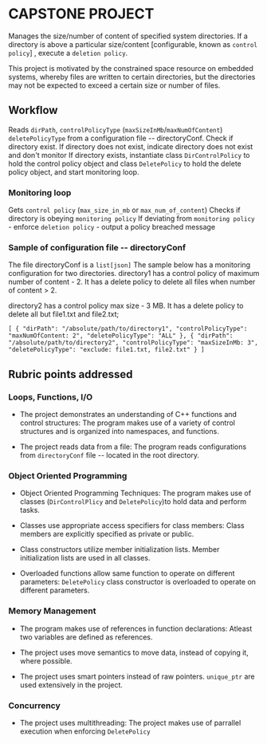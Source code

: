 # CAPSTONE PROJECT
Manages the size/number of content of specified system directories. If a directory is above a particular size/content [configurable, known as `control policy`] , execute a `deletion policy`.

This project is motivated by the constrained space resource on embedded systems, whereby files are written to certain directories, but the directories may not be expected to exceed a certain size or number of files. 

## Workflow
Reads `dirPath`, `controlPolicyType` (`maxSizeInMb`/`maxNumOfContent`) `deletePolicyType` from a configuration file -- directoryConf.
Check if directory exist.
If directory does not exist, indicate directory does not exist and don't monitor
If directory exists, instantiate class `DirControlPolicy` to hold the control policy object and class `DeletePolicy` to hold the delete policy object, and start monitoring loop.

### Monitoring loop
Gets `control policy` (`max_size_in_mb` or `max_num_of_content`)
Checks if directory is obeying `monitoring policy`
If deviating from `monitoring policy`
	- enforce `deletion policy`
	- output a policy breached message

### Sample of configuration file -- directoryConf
The file directoryConf is a `list[json]`
The sample below has a monitoring configuration for two directories. 
directory1 has a control policy of maximum number of content - 2. It has a delete policy to delete all files when number of content > 2.

directory2 has a control policy max size - 3 MB. It has a delete policy to delete all but file1.txt and file2.txt;

`
[
    {
        "dirPath": "/absolute/path/to/directory1",
        "controlPolicyType": "maxNumOfContent: 2",
        "deletePolicyType": "ALL"
    },
    {
        "dirPath": "/absolute/path/to/directory2",
        "controlPolicyType": "maxSizeInMb: 3",
        "deletePolicyType": "exclude: file1.txt, file2.txt"
    }
]
`
## Rubric points addressed
### Loops, Functions, I/O
- The project demonstrates an understanding of C++ functions and control structures: The program makes use of a variety of control structures and is organized into namespaces, and functions.

- The project reads data from a file: The program reads configurations from `directoryConf` file -- located in the root directory. 

### Object Oriented Programming
- Object Oriented Programming Techniques: The program makes use of classes (`DirControlPlicy` and `DeletePolicy`)to hold data and perform tasks. 

- Classes use appropriate access specifiers for class members: Class members are explicitly specified as private or public.

- Class constructors utilize member initialization lists. Member initialization lists are used in all classes.

- Overloaded functions allow same function to operate on different parameters: `DeletePolicy` class constructor is overloaded to operate on different parameters.

### Memory Management
- The program makes use of references in function declarations: Atleast two variables are defined as references.

- The project uses move semantics to move data, instead of copying it, where possible.

- The project uses smart pointers instead of raw pointers. `unique_ptr` are used extensively in the project. 

### Concurrency
- The project uses multithreading: The project makes use of parrallel execution when enforcing `DeletePolicy`